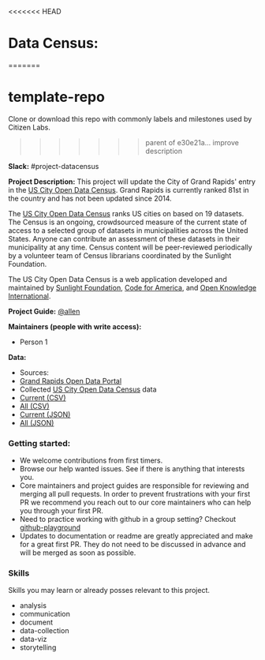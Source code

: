 <<<<<<< HEAD
# Data Census:
=======
# template-repo
Clone or download this repo with commonly labels and milestones used by Citizen Labs.
>>>>>>> parent of e30e21a... improve description

**Slack:** #project-datacensus

**Project Description:**
This project will update the City of Grand Rapids' entry in the [US City Open Data Census](http://us-city.census.okfn.org). Grand Rapids is currently ranked 81st in the country and has not been updated since 2014.

The [US City Open Data Census](http://us-city.census.okfn.org) ranks US cities on based on 19 datasets. The Census is an ongoing, crowdsourced measure of the current state of access to a selected group of datasets in municipalities across the United States. Anyone can contribute an assessment of these datasets in their municipality at any time. Census content will be peer-reviewed periodically by a volunteer team of Census librarians coordinated by the Sunlight Foundation.

The US City Open Data Census is a web application developed and maintained by [Sunlight Foundation](http://sunlightfoundation.com/), [Code for America](http://www.codeforamerica.org/), and [Open Knowledge International](http://okfn.org/).

**Project Guide:**  [@allen](https://citizenlabs.slack.com/messages/@allen/)

**Maintainers (people with write access):**
* Person 1

**Data:**
* Sources:
 * [Grand Rapids Open Data Portal](http://data.grcity.us/)   
* Collected [US City Open Data Census](http://us-city.census.okfn.org) data
 * [Current (CSV)](http://us-city.census.okfn.org/api/entries.cascade.csv)
 * [All (CSV)](http://us-city.census.okfn.org/api/entries.csv)
 * [Current (JSON)](http://us-city.census.okfn.org/api/entries.cascade.json)
 * [All (JSON)](http://us-city.census.okfn.org/api/entries.json)

### Getting started:
* We welcome contributions from first timers.
* Browse our help wanted issues. See if there is anything that interests you.
* Core maintainers and project guides are responsible for reviewing and merging all pull requests. In order to prevent frustrations with your first PR we recommend you reach out to our core maintainers who can help you through your first PR.
* Need to practice working with github in a group setting? Checkout [github-playground](https://github.com/citizenlabsgr/open-lab)
* Updates to documentation or readme are greatly appreciated and make for a great first PR. They do not need to be discussed in advance and will be merged as soon as possible.


### Skills
Skills you may learn or already posses relevant to this project.
* analysis
* communication
* document
* data-collection
* data-viz
* storytelling
